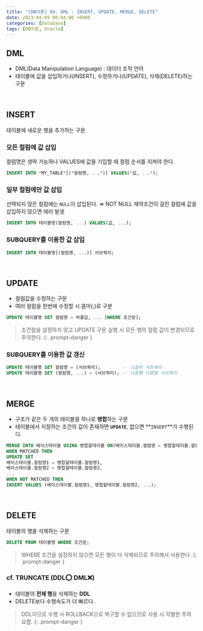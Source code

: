 ```yaml
---
title: "[DB이론] 04. DML : INSERT, UPDATE, MERGE, DELETE"
date: 2023-04-09 00:04:00 +0900
categories: [Database]
tags: [DB이론, Oracle]
---
```


## DML
- DML(Data Manipulation Language) : 데이터 조작 언어
- 테이블에 값을 삽입하거나(INSERT), 수정하거나(UPDATE), 삭제(DELETE)하는 구문

<br>

## INSERT
테이블에 새로운 행을 추가하는 구문

### **모든** 컬럼에 값 삽입
컬럼명은 생략 가능하나 VALUES에 값을 기입할 때 컬럼 순서를 지켜야 한다.
```sql
INSERT INTO *MY_TABLE*[(*컬럼명, ...*)] VALUES(*값, ...*);
```

### **일부** 컬럼에만 값 삽입
선택되지 않은 컬럼에는 `NULL`이 삽입된다.
⇒ NOT NULL 제약조건이 걸린 컬럼에 값을 삽입하지 않으면 에러 발생
```sql
INSERT INTO 테이블명(컬럼명, ...) VALUES(값, ...);
```
    
### SUBQUERY를 이용한 값 삽입
```sql
INSERT INTO 테이블명[(컬럼명, ...)] 서브쿼리;
```
    
<br>

## UPDATE
- 컬럼값을 수정하는 구문
- 여러 컬럼을 한번에 수정할 시 콤마(,)로 구분

```sql
UPDATE 테이블명 SET 컬럼명 = 바꿀값, ... [WHERE 조건문];
```

> 조건절을 설정하지 않고 UPDATE 구문 실행 시 모든 행의 컬럼 값이 변경되므로 주의한다.
{: .prompt-danger }

### SUBQUERY를 이용한 값 갱신
    
```sql
UPDATE 테이블명 SET 컬럼명 = (서브쿼리);        -- 스칼라 서브쿼리
UPDATE 테이블명 SET (컬럼명, ...) = (서브쿼리); -- 다중행 다중열 서브쿼리
```
    

<br>

## MERGE
- 구조가 같은 두 개의 테이블을 하나로 **병합**하는 구문
- 테이블에서 지정하는 조건의 값이 존재하면 **`UPDATE`**, 없으면 **`INSERT`**가 수행된다.

```sql
MERGE INTO 베이스테이블 USING 병합할테이블 ON(베이스테이블.컬럼명 = 병합할테이블.컬럼명)
WHEN MATCHED THEN
UPDATE SET
베이스테이블.컬럼명1 = 병합할테이블.컬럼명1,
베이스테이블.컬럼명2 = 병합할테이블.컬럼명2,
...
WHEN NOT MATCHED THEN
INSERT VALUES (베이스테이블.컬럼명1, 병합할테이블.컬럼명2, ...);
```

<br>

## DELETE
테이블의 행을 삭제하는 구문

```sql
DELETE FROM 테이블명 WHERE 조건문;
```

> WHERE 조건을 설정하지 않으면 모든 행이 다 삭제되므로 주의해서 사용한다.
{: .prompt-danger }

### cf. TRUNCATE (DDL⭕ DML❌)

- 테이블의 **전체 행**을 삭제하는 **DDL**
- DELETE보다 수행속도가 더 빠르다.

> DDL이므로 수행 시 ROLLBACK으로 복구할 수 없으므로 사용 시 각별한 주의 요함.
{: .prompt-danger }